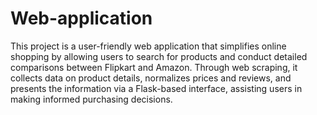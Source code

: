 # Web-application
This project is a user-friendly web application that simplifies online shopping by allowing users to search for products and conduct detailed comparisons between Flipkart and Amazon. Through web scraping, it collects data on product details, normalizes prices and reviews, and presents the information via a Flask-based interface, assisting users in making informed purchasing decisions.
